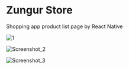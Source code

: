 # Zungur Store
Shopping app product list page by React Native


![1](https://github.com/MustafaSungur/Product_list_page/assets/81304546/12c0fe23-d5eb-4510-adbe-ba04139db462)

![Screenshot_2](https://github.com/MustafaSungur/Product_list_page/assets/81304546/ba4e1129-352e-4f2e-92ab-41d418105655)

![Screenshot_3](https://github.com/MustafaSungur/Product_list_page/assets/81304546/d88789b3-3a21-4613-914c-b62602c90362)

